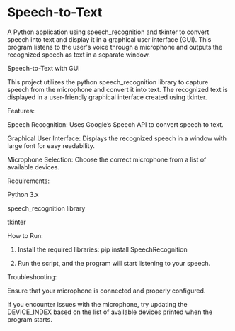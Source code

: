 # Speech-to-Text
A Python application using speech_recognition and tkinter to convert speech into text and display it in a graphical user interface (GUI). This program listens to the user's voice through a microphone and outputs the recognized speech as text in a separate window.


Speech-to-Text with GUI

This project utilizes the python speech_recognition library to capture speech from the microphone and convert it into text. The recognized text is displayed in a user-friendly graphical interface created using tkinter.


Features:

Speech Recognition: Uses Google’s Speech API to convert speech to text.

Graphical User Interface: Displays the recognized speech in a window with large font for easy readability.

Microphone Selection: Choose the correct microphone from a list of available devices.


Requirements:

Python 3.x

speech_recognition library

tkinter


How to Run:

1. Install the required libraries: pip install SpeechRecognition

2. Run the script, and the program will start listening to your speech.


Troubleshooting:

Ensure that your microphone is connected and properly configured.

If you encounter issues with the microphone, try updating the DEVICE_INDEX based on the list of available devices printed when the program starts.
